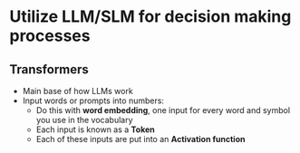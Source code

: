 # Utilize LLM/SLM for decision making processes 

## Transformers
- Main base of how LLMs work 
- Input words or prompts into numbers:
  - Do this with **word embedding**, one input for every word and symbol you use in the vocabulary
  - Each input is known as a **Token**
  - Each of these inputs are put into an **Activation function**

